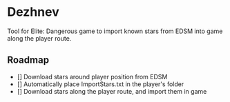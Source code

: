 # Dezhnev #

Tool for Elite: Dangerous game to import known stars from EDSM into game along 
the player route.

## Roadmap ##
* [] Download stars around player position from EDSM
* [] Automatically place ImportStars.txt in the player's folder
* [] Download stars along the player route, and import them in game
